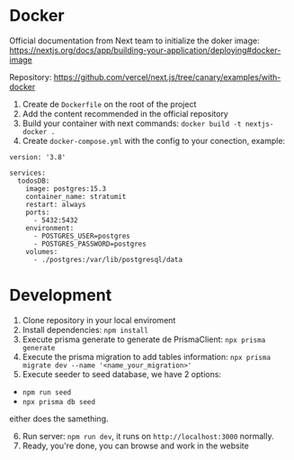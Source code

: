 # Docker 

Official documentation from Next team to initialize the doker image: https://nextjs.org/docs/app/building-your-application/deploying#docker-image

Repository: https://github.com/vercel/next.js/tree/canary/examples/with-docker

1. Create de ```Dockerfile``` on the root of the project
2. Add the content recommended in the official repository
3. Build your container with next commands: ```docker build -t nextjs-docker .```
4. Create ```docker-compose.yml``` with the config to your conection, example:

```
version: '3.8'

services:
  todosDB:
    image: postgres:15.3
    container_name: stratumit
    restart: always
    ports:
      - 5432:5432
    environment:
      - POSTGRES_USER=postgres
      - POSTGRES_PASSWORD=postgres
    volumes:
      - ./postgres:/var/lib/postgresql/data

```


# Development

1. Clone repository in your local enviroment
2. Install dependencies: ```npm install```
3. Execute prisma generate to generate de PrismaClient: ```npx prisma generate```
4. Execute the prisma migration to add tables information: ```npx prisma migrate dev --name '<name_your_migration>'```
5. Execute seeder to seed database, we have 2 options: 
  - ```npm run seed```
  - ```npx prisma db seed```

  either does the samething.

6. Run server: ```npm run dev```, it runs on ```http://localhost:3000``` normally.
7. Ready, you're done, you can browse and work in the website